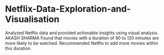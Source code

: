 # Netflix-Data-Exploration-and-Visualisation
Analyzed Netflix data and provided actionable insights using visual analysis. AKASH SHARMA Found that movies with a duration of 90 to 120 minutes are more likely to be watched. Recommended Netflix to add more movies within this duration.
